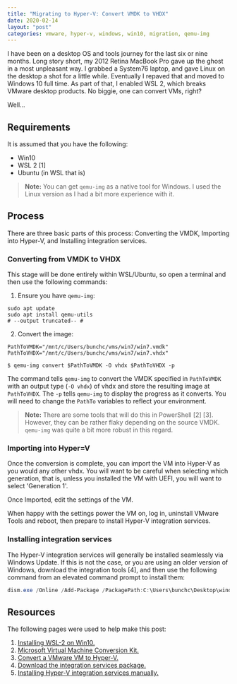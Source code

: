 ```yaml
---
title: "Migrating to Hyper-V: Convert VMDK to VHDX"
date: 2020-02-14
layout: "post"
categories: vmware, hyper-v, windows, win10, migration, qemu-img
---
```


I have been on a desktop OS and tools journey for the last six or nine months. Long story short, my 2012 Retina MacBook Pro gave up the ghost in a most unpleasant way. I grabbed a System76 laptop, and gave Linux on the desktop a shot for a little while. Eventually I repaved that and moved to Windows 10 full time. As part of that, I enabled WSL 2, which breaks VMware desktop products. No biggie, one can convert VMs, right?

Well...

## Requirements

It is assumed that you have the following:

* Win10
* WSL 2 [1]
* Ubuntu (in WSL that is)

> **Note:** You can get `qemu-img` as a native tool for Windows. I used the Linux version as I had a bit more experience with it.

## Process

There are three basic parts of this process: Converting the VMDK, Importing into Hyper-V, and Installing integration services.

### Converting from VMDK to VHDX

This stage will be done entirely within WSL/Ubuntu, so open a terminal and then use the following commands:

1. Ensure you have `qemu-img`:

```shell
sudo apt update
sudo apt install qemu-utils
# --output truncated-- #
```

2. Convert the image:

```shell
PathToVMDK="/mnt/c/Users/bunchc/vms/win7/win7.vmdk"
PathToVHDX="/mnt/c/Users/bunchc/vms/win7/win7.vhdx"

$ qemu-img convert $PathToVMDK -O vhdx $PathToVHDX -p
```

The command tells `qemu-img` to convert the VMDK specified in `PathToVMDK` with an output type (`-O vhdx`) of vhdx and store the resulting image at `PathToVHDX`. The `-p` tells `qemu-img` to display the progress as it converts. You will need to change the `PathTo` variables to reflect your environment.

> **Note:** There are some tools that will do this in PowerShell [2] [3]. However, they can be rather flaky depending on the source VMDK. `qemu-img` was quite a bit more robust in this regard.

### Importing into Hyper=V

Once the conversion is complete, you can import the VM into Hyper-V as you would any other vhdx. You will want to be careful when selecting which generation, that is, unless you installed the VM with UEFI, you will want to select 'Generation 1'.

Once Imported, edit the settings of the VM.

When happy with the settings power the VM on, log in, uninstall VMware Tools and reboot, then prepare to install Hyper-V integration services.

### Installing integration services

The Hyper-V integration services will generally be installed seamlessly via Windows Update. If this is not the case, or you are using an older version of Windows, download the integration tools [4], and then use the following command from an elevated command prompt to install them:

```powershell
dism.exe /Online /Add-Package /PackagePath:C:\Users\bunchc\Desktop\windows6.x-hypervintegrationservices-x86.cab
```

## Resources

The following pages were used to help make this post:

1. [Installing WSL-2 on Win10.](https://docs.microsoft.com/en-us/windows/wsl/wsl2-install)
2. [Microsoft Virtual Machine Conversion Kit.](https://www.microsoft.com/en-us/download/details.aspx?id=42497)
3. [Convert a VMware VM to Hyper-V.](https://lazyadmin.nl/it/convert-a-vmware-vmdk-to-hyper-v-vhd/)
4. [Download the integration services package.](https://support.microsoft.com/en-us/help/3063109/hyper-v-integration-components-update-for-windows-virtual-machines)
5. [Installing Hyper-V integration services manually.](https://blogs.technet.microsoft.com/virtualization/2015/07/24/integration-components-available-for-virtual-machines-not-connected-to-windows-update/)

